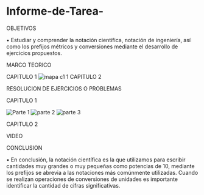 # Informe-de-Tarea-

OBJETIVOS

•	Estudiar y comprender la notación científica, notación de ingeniería, así como los prefijos métricos y conversiones mediante el desarrollo de ejercicios propuestos.



MARCO TEORICO

CAPITULO 1
![mapa c1 1](https://user-images.githubusercontent.com/93209004/140867949-68fccd07-1b7e-4a6c-b841-90ebe149701f.png)
CAPITULO 2


RESOLUCION DE EJERCICIOS O PROBLEMAS

CAPITULO 1

![Parte 1](https://user-images.githubusercontent.com/93209004/140868198-94440a92-fec9-4eed-bc2c-dd669faf2041.png)
![parte 2](https://user-images.githubusercontent.com/93209004/140868201-e8378ee4-dc5f-4b01-b19d-289575257310.png)
![parte 3](https://user-images.githubusercontent.com/93209004/140868210-caa959da-3575-444e-ad20-b74a4fc5cd86.png)

CAPITULO 2







VIDEO



CONCLUSION 

•	En conclusión, la notación científica es la que utilizamos para escribir cantidades muy grandes o muy pequeñas como potencias de 10, mediante los prefijos se abrevia a las notaciones más comúnmente utilizadas. Cuando se realizan operaciones de conversiones de unidades es importante identificar la cantidad de cifras significativas.



